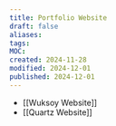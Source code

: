 ```yaml
---
title: Portfolio Website
draft: false
aliases: 
tags: 
MOC: 
created: 2024-11-28
modified: 2024-12-01
published: 2024-12-01
---
```


- [[Wuksoy Website]]
- [[Quartz Website]]
